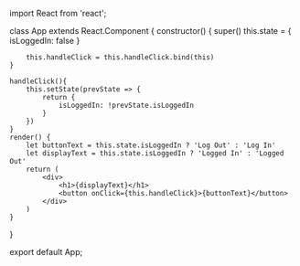 
import React from 'react';

class App extends React.Component {
    constructor() {
        super()
        this.state = {
            isLoggedIn: false
        }

        this.handleClick = this.handleClick.bind(this)
    }

    handleClick(){
        this.setState(prevState => {
            return {
                isLoggedIn: !prevState.isLoggedIn
            }
        })
    }
    render() {
        let buttonText = this.state.isLoggedIn ? 'Log Out' : 'Log In'
        let displayText = this.state.isLoggedIn ? 'Logged In' : 'Logged Out'
        return (
            <div>
                <h1>{displayText}</h1>
                <button onClick={this.handleClick}>{buttonText}</button>
            </div>
        )
    }
}

export default App;